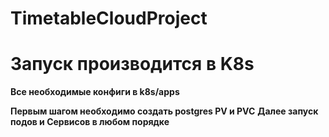 # TimetableCloudProject

# Запуск производится в K8s

**Все необходимые конфиги в k8s/apps**

**Первым шагом необходимо создать postgres PV и PVC**
**Далее запуск подов и Сервисов в любом порядке**
